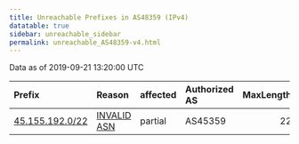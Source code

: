 ```yaml
---
title: Unreachable Prefixes in AS48359 (IPv4)
datatable: true
sidebar: unreachable_sidebar
permalink: unreachable_AS48359-v4.html
---
```


Data as of 2019-09-21 13:20:00 UTC


<div class="datatable-begin"></div>

| Prefix                                                   | Reason                                                                                                 | affected   | Authorized AS   |   MaxLength | Anchor                                         |   unreachable /24s |
|:---------------------------------------------------------|:-------------------------------------------------------------------------------------------------------|:-----------|:----------------|------------:|:-----------------------------------------------|-------------------:|
| [45.155.192.0/22](https://stat.ripe.net/45.155.192.0/22) | [INVALID ASN](https://rpki-validator.ripe.net/announcement-preview?asn=AS48359&prefix=45.155.192.0/22) | partial    | AS45359         |          22 | [RIPE](unreachable_RIPE_NCC_RPKI_Root-v4.html) |                  4 |

<div class="datatable-end"></div>